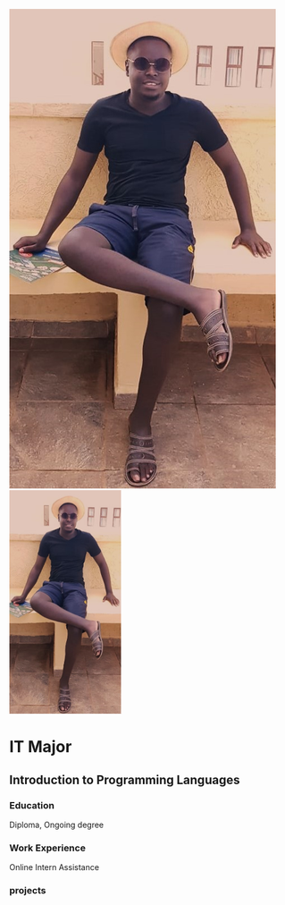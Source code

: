 ![me 2024july](asset/202407.jpg)
<img src="asset/202407.jpg" data-canonical-src="asset/202407.jpg" width="200" height="400" />
# IT Major

## Introduction to Programming Languages

### Education
Diploma, Ongoing degree

### Work Experience
Online Intern Assistance

### projects
